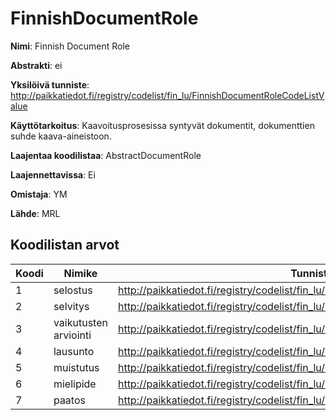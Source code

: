 # FinnishDocumentRole

**Nimi**: Finnish Document Role

**Abstrakti**: ei

**Yksilöivä tunniste**: http://paikkatiedot.fi/registry/codelist/fin_lu/FinnishDocumentRoleCodeListValue

**Käyttötarkoitus**: Kaavoitusprosesissa syntyvät dokumentit, dokumenttien suhde kaava-aineistoon.

**Laajentaa koodilistaa**: AbstractDocumentRole

**Laajennettavissa**: Ei

**Omistaja**: YM

**Lähde**: MRL

## Koodilistan arvot

Koodi     | Nimike           | Tunniste
-----------|------------------|------------
 1       | selostus   | http://paikkatiedot.fi/registry/codelist/fin_lu/FinnishDocumentRoleCodeListValue/1
 2       | selvitys   | http://paikkatiedot.fi/registry/codelist/fin_lu/FinnishDocumentRoleCodeListValue/2
 3       | vaikutusten arviointi   | http://paikkatiedot.fi/registry/codelist/fin_lu/FinnishDocumentRoleCodeListValue/3
 4       | lausunto   | http://paikkatiedot.fi/registry/codelist/fin_lu/FinnishDocumentRoleCodeListValue/4
 5       | muistutus   | http://paikkatiedot.fi/registry/codelist/fin_lu/FinnishDocumentRoleCodeListValue/5
 6       | mielipide   | http://paikkatiedot.fi/registry/codelist/fin_lu/FinnishDocumentRoleCodeListValue/6
 7       | paatos   | http://paikkatiedot.fi/registry/codelist/fin_lu/FinnishDocumentRoleCodeListValue/7
